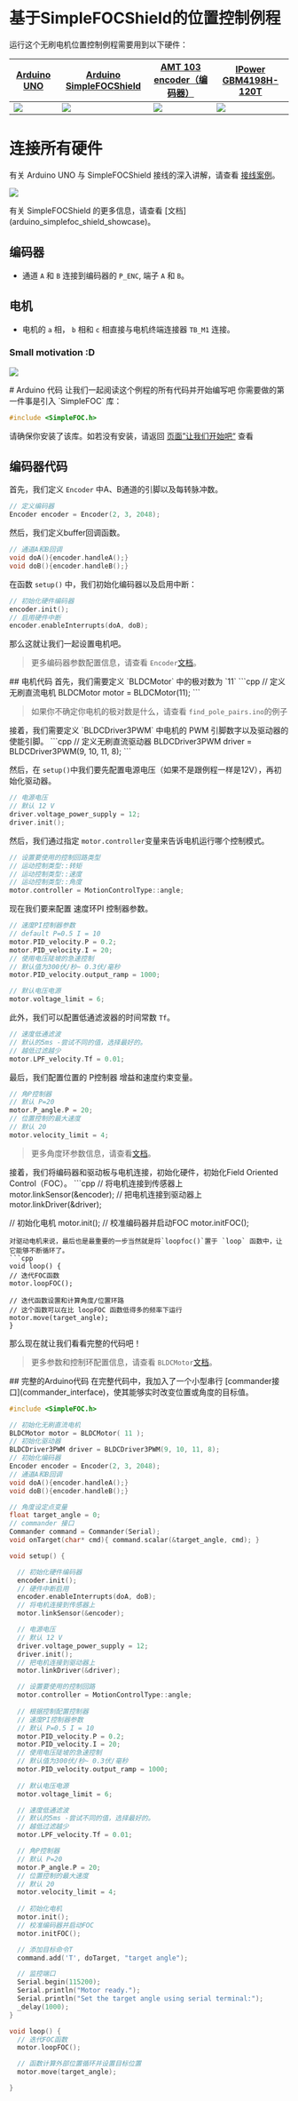 

# 基于<span class="simple">Simple<span class="foc">FOC</span>Shield</span>的位置控制例程<br>
运行这个无刷电机位置控制例程需要用到以下硬件：

 [Arduino UNO](https://store.arduino.cc/arduino-uno-rev3)     | [Arduino <span class="simple">Simple<span class="foc">FOC</span>Shield</span>](arduino_simplefoc_shield_showcase) | [AMT 103 encoder（编码器）](https://www.mouser.fr/ProductDetail/CUI-Devices/AMT103-V?qs=%2Fha2pyFaduiAsBlScvLoAWHUnKz39jAIpNPVt58AQ0PVb84dpbt53g%3D%3D) | [IPower GBM4198H-120T](https://www.ebay.com/itm/iPower-Gimbal-Brushless-Motor-GBM4108H-120T-for-5N-7N-GH2-ILDC-Aerial-photo-FPV/254541115855?hash=item3b43d531cf:g:q94AAOSwPcVVo571) 
 ------------------------------------------------------------ | ------------------------------------------------------------ | ------------------------------------------------------------ | ------------------------------------------------------------ 
 <img src="extras/Images/arduino_uno.jpg" class="imgtable150"> | <img src="extras/Images/shield_to_v13.jpg" class="imgtable150"> | <img src="extras/Images/enc1.png" class="imgtable150">       | <img src="extras/Images/mot.jpg" class="imgtable150">        


# 连接所有硬件
有关 Arduino UNO 与 SimpleFOCShield 接线的深入讲解，请查看 [接线案例](arduino_simplefoc_shield)。
<p><img src="extras/Images/foc_shield_v13.jpg" class="width60"></p>
有关 SimpleFOCShield 的更多信息，请查看 [文档](arduino_simplefoc_shield_showcase)。

## 编码器
- 通道 `A` 和 `B` 连接到编码器的 `P_ENC`, 端子 `A` 和 `B`。

## 电机
- 电机的 `a` 相， `b` 相和 `c` 相直接与电机终端连接器 `TB_M1` 连接。


### Small motivation :D 
<p><img src="extras/Images/simple_foc_shield_v13_small.gif" class="width60"></p>
# Arduino 代码
让我们一起阅读这个例程的所有代码并开始编写吧
你需要做的第一件事是引入 `SimpleFOC` 库：

```cpp
#include <SimpleFOC.h>
```
请确保你安装了该库。如若没有安装，请返回 [页面”让我们开始吧“](installation) 查看


## 编码器代码
首先，我们定义 `Encoder` 中A、B通道的引脚以及每转脉冲数。
```cpp
// 定义编码器
Encoder encoder = Encoder(2, 3, 2048);
```
然后，我们定义buffer回调函数。
```cpp
// 通道A和B回调
void doA(){encoder.handleA();}
void doB(){encoder.handleB();}
```
在函数 `setup()` 中，我们初始化编码器以及启用中断：
```cpp
// 初始化硬件编码器
encoder.init();
// 启用硬件中断
encoder.enableInterrupts(doA, doB);
```
那么这就让我们一起设置电机吧。

<blockquote class="info">更多编码器参数配置信息，请查看 <code class="highlighter-rouge">Encoder</code><a href="encoder">文档</a>。</blockquote>
## 电机代码
首先，我们需要定义 `BLDCMotor` 中的极对数为 `11`
```cpp
// 定义无刷直流电机
BLDCMotor motor = BLDCMotor(11);
```
<blockquote class="warning">如果你不确定你电机的极对数是什么，请查看 <code class="highlighter-rouge">find_pole_pairs.ino</code>的例子</blockquote>
接着，我们需要定义 `BLDCDriver3PWM` 中电机的 PWM 引脚数字以及驱动器的使能引脚。
```cpp
// 定义无刷直流驱动器
BLDCDriver3PWM driver = BLDCDriver3PWM(9, 10, 11, 8);
```

然后，在 `setup()`中我们要先配置电源电压（如果不是跟例程一样是12V），再初始化驱动器。
```cpp
// 电源电压
// 默认 12 V
driver.voltage_power_supply = 12;
driver.init();
```
然后，我们通过指定 `motor.controller`变量来告诉电机运行哪个控制模式。
```cpp
// 设置要使用的控制回路类型
// 运动控制类型::转矩
// 运动控制类型::速度
// 运动控制类型::角度
motor.controller = MotionControlType::angle;
```
现在我们要来配置 速度环PI 控制器参数。
```cpp
// 速度PI控制器参数
// default P=0.5 I = 10
motor.PID_velocity.P = 0.2;
motor.PID_velocity.I = 20;
// 使用电压陡坡的急速控制
// 默认值为300伏/秒~ 0.3伏/毫秒
motor.PID_velocity.output_ramp = 1000;

// 默认电压电源
motor.voltage_limit = 6;
```
此外，我们可以配置低通滤波器的时间常数 `Tf`。
```cpp
// 速度低通滤波
// 默认的5ms -尝试不同的值，选择最好的。
// 越低过滤越少
motor.LPF_velocity.Tf = 0.01;
```
最后，我们配置位置的 P控制器 增益和速度约束变量。
```cpp
// 角P控制器
// 默认 P=20
motor.P_angle.P = 20;
// 位置控制的最大速度
// 默认 20
motor.velocity_limit = 4;
```
<blockquote class="info">更多角度环参数信息，请查看<a href="angle_loop">文档</a>。</blockquote>
接着，我们将编码器和驱动板与电机连接，初始化硬件，初始化Field Oriented Control（FOC）。
```cpp  
// 将电机连接到传感器上
motor.linkSensor(&encoder);
// 把电机连接到驱动器上
motor.linkDriver(&driver);

// 初始化电机
motor.init();
// 校准编码器并启动FOC
motor.initFOC();
```
对驱动电机来说，最后也是最重要的一步当然就是将`loopfoc()`置于 `loop` 函数中，让它能够不断循环了。
```cpp
void loop() {
// 迭代FOC函数
motor.loopFOC();

// 迭代函数设置和计算角度/位置环路
// 这个函数可以在比 loopFOC 函数低得多的频率下运行
motor.move(target_angle);
}
```
那么现在就让我们看看完整的代码吧！
<blockquote class="info">更多参数和控制环配置信息，请查看 <code class="highlighter-rouge">BLDCMotor</code><a href="motors_config">文档</a>。</blockquote>
## 完整的Arduino代码
在完整代码中，我加入了一个小型串行 [commander接口](commander_interface)，使其能够实时改变位置或角度的目标值。

```cpp
#include <SimpleFOC.h>

// 初始化无刷直流电机
BLDCMotor motor = BLDCMotor( 11 );
// 初始化驱动器
BLDCDriver3PWM driver = BLDCDriver3PWM(9, 10, 11, 8);
// 初始化编码器
Encoder encoder = Encoder(2, 3, 2048);
// 通道A和B回调
void doA(){encoder.handleA();}
void doB(){encoder.handleB();}

// 角度设定点变量
float target_angle = 0;
// commander 接口
Commander command = Commander(Serial);
void onTarget(char* cmd){ command.scalar(&target_angle, cmd); }

void setup() {

  // 初始化硬件编码器
  encoder.init();
  // 硬件中断启用
  encoder.enableInterrupts(doA, doB);
  // 将电机连接到传感器上
  motor.linkSensor(&encoder);

  // 电源电压
  // 默认 12 V
  driver.voltage_power_supply = 12;
  driver.init();
  // 把电机连接到驱动器上
  motor.linkDriver(&driver);

  // 设置要使用的控制回路
  motor.controller = MotionControlType::angle;
  
  // 根据控制配置控制器
  // 速度PI控制器参数
  // 默认 P=0.5 I = 10
  motor.PID_velocity.P = 0.2;
  motor.PID_velocity.I = 20;
  // 使用电压陡坡的急速控制
  // 默认值为300伏/秒~ 0.3伏/毫秒
  motor.PID_velocity.output_ramp = 1000;
  
  // 默认电压电源
  motor.voltage_limit = 6;

  // 速度低通滤波
  // 默认的5ms -尝试不同的值，选择最好的。
  // 越低过滤越少
  motor.LPF_velocity.Tf = 0.01;

  // 角P控制器 
  // 默认 P=20
  motor.P_angle.P = 20;
  // 位置控制的最大速度
  // 默认 20
  motor.velocity_limit = 4;
  
  // 初始化电机
  motor.init();
  // 校准编码器并启动FOC
  motor.initFOC();

  // 添加目标命令T
  command.add('T', doTarget, "target angle");

  // 监控端口
  Serial.begin(115200);
  Serial.println("Motor ready.");
  Serial.println("Set the target angle using serial terminal:");
  _delay(1000);
}

void loop() {
  // 迭代FOC函数
  motor.loopFOC();

  // 函数计算外部位置循环并设置目标位置 
  motor.move(target_angle);

}
```
